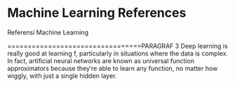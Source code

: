 # Machine Learning References

Referensi Machine Learning

=================================PARAGRAF 3
Deep learning is really good at learning f, particularly in situations where the 
data is complex. In fact, artificial neural networks are known as universal function
approximators because they’re able to learn any function, no matter how wiggly, with
just a single hidden layer.


